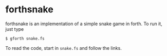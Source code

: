 # forthsnake

forthsnake is an implementation of a simple snake game in forth.
To run it, just type

````
$ gforth snake.fs
````

To read the code, start in `snake.fs` and follow the links.
